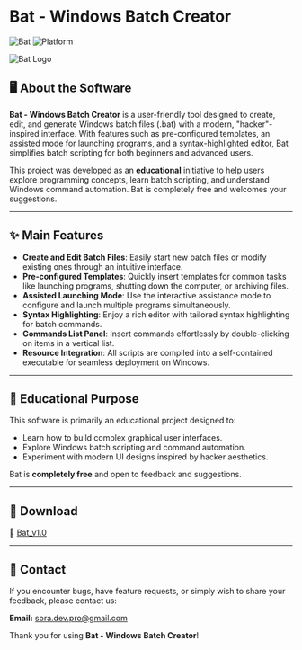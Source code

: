 # Bat - Windows Batch Creator
![Bat](https://img.shields.io/badge/version-1.0-blue) ![Platform](https://img.shields.io/badge/platform-Windows-blue)

![Bat Logo](https://raw.githubusercontent.com/YourUsername/YourRepo/branch/screenshot/icon.png)

## 🖥️ About the Software

**Bat - Windows Batch Creator** is a user-friendly tool designed to create, edit, and generate Windows batch files (.bat) with a modern, "hacker"-inspired interface. With features such as pre-configured templates, an assisted mode for launching programs, and a syntax-highlighted editor, Bat simplifies batch scripting for both beginners and advanced users.

This project was developed as an **educational** initiative to help users explore programming concepts, learn batch scripting, and understand Windows command automation. Bat is completely free and welcomes your suggestions.

---

## ✨ Main Features

- **Create and Edit Batch Files**: Easily start new batch files or modify existing ones through an intuitive interface.
- **Pre-configured Templates**: Quickly insert templates for common tasks like launching programs, shutting down the computer, or archiving files.
- **Assisted Launching Mode**: Use the interactive assistance mode to configure and launch multiple programs simultaneously.
- **Syntax Highlighting**: Enjoy a rich editor with tailored syntax highlighting for batch commands.
- **Commands List Panel**: Insert commands effortlessly by double-clicking on items in a vertical list.
- **Resource Integration**: All scripts are compiled into a self-contained executable for seamless deployment on Windows.

---

## 📝 Educational Purpose

This software is primarily an educational project designed to:
- Learn how to build complex graphical user interfaces.
- Explore Windows batch scripting and command automation.
- Experiment with modern UI designs inspired by hacker aesthetics.

Bat is **completely free** and open to feedback and suggestions.

---

## 🚀 Download

🔹 [Bat_v1.0](https://github.com/SoraBagu/Bat/releases/latest/)

---

## 📧 Contact

If you encounter bugs, have feature requests, or simply wish to share your feedback, please contact us:

**Email:** [sora.dev.pro@gmail.com](mailto:sora.dev.pro@gmail.com)

Thank you for using **Bat - Windows Batch Creator**!
